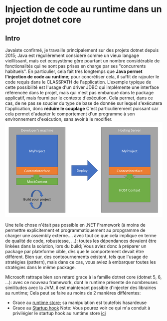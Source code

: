 # Injection de code au runtime dans un projet dotnet core

## Intro
Javaiste confirmé, je travaille principalement sur des projets dotnet depuis 2015; Java est régulièrement considéré comme un vieux langage vieillissant, mais cet ecosystème gère pourtant un nombre considérable de fonctionalités qui ne sont pas prises en charge par ses "concurrents habituels".
En particulier, cela fait très longtemps que **Java permet l'injection de code au runtime**; pour concrétiser cela, il suffit de rajouter le code requis dans le CLASSPATH de l'application.
L'exemple typique de cette possibilité est l'usage d'un driver JDBC qui implémente une interface référencée dans le projet, mais qui n'est pas embarqué dans le package applicatif, mais fourni par le contexte d'exécution. Cela permet, dans ce cas, de ne pas se soucier du type de base de donnée sur lequel s'exécutera l'application, donc **réduire le couplage**
C'est particulièrement puissant car cela permet d'adapter le comportement d'un programme à son environnement d'exécution, sans avoir à le modifier.
![Component on different platforms](runtime-inj-01.png)

Une telle chose n'était pas possible en .NET Framework (à moins de permettre explicitement et programmatiquement au propgramme de charger une assembly externe.... avec tout ce que cela implique en terme de qualité de code, robustesse, ...): toutes les dépendances devaient être linkées dans la solution, lors du build; Vous aviez donc à préparer un package par plateforme cible, dès que le comportement devait être différent.
Bien sur, des conteournements existent, tels que l'usage de stratégies (pattern), mais dans ce cas, vous aviez à embarquer toutes les stratégies dans le même package.

Microsoft rattrape bien son retard grace à la famille dotnet core (dotnet 5, 6, ...): avec ce nouveau framework, dont le runtime présente de nombreuses similitudes avec la JVM, il est maintenant possible d'injecter des librairies au runtime;
Cela peut se faire au moins de 2 manières différentes:
- Grace au [runtime store](https://docs.microsoft.com/fr-fr/dotnet/core/deploying/runtime-store); sa manipulation est toutefois hasardeuse
- Grace au [Startup hook](https://github.com/dotnet/runtime/blob/main/docs/design/features/host-startup-hook.md)
Note: Vous pourez voir ce qui m'a conduit à privilégier le startup hook au runtime store [ici](https://github.com/dotnet/runtime/issues/61103)


